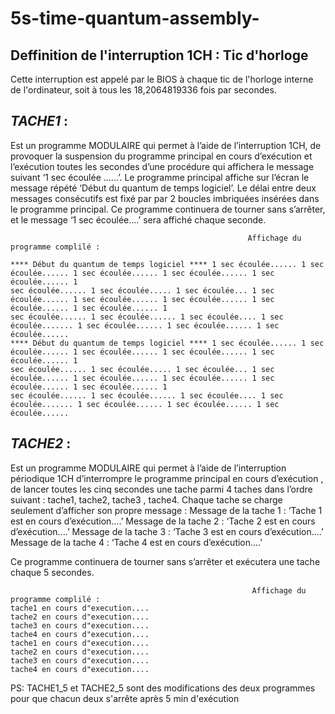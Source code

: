 # 5s-time-quantum-assembly-

## Deffinition de l'interruption  1CH : Tic d'horloge
Cette interruption est appelé par le BIOS à chaque tic de l'horloge interne de l'ordinateur, soit à tous les 18,2064819336 fois par secondes.

## _TACHE1_ : 
Est un programme MODULAIRE qui permet à l’aide de l’interruption 1CH, de provoquer la suspension du programme principal en cours d’exécution et l’exécution
toutes les secondes d’une procédure qui affichera le message suivant ‘1 sec écoulée ......’.
Le programme principal affiche sur l’écran le message répété ‘Début du quantum de temps logiciel’. 
Le délai entre deux messages consécutifs est fixé par par 2 boucles imbriquées insérées dans le programme principal.
Ce programme continuera de tourner sans s’arrêter, et le message ‘1 sec écoulée....’ sera affiché chaque seconde.

                                                         Affichage du programme complilé : 

    **** Début du quantum de temps logiciel **** 1 sec écoulée...... 1 sec écoulée...... 1 sec écoulée...... 1 sec écoulée...... 1 sec écoulée...... 1
    sec écoulée...... 1 sec écoulée..... 1 sec écoulée... 1 sec écoulée...... 1 sec écoulée...... 1 sec écoulée...... 1 sec écoulée...... 1 sec écoulée...... 1
    sec écoulée...... 1 sec écoulée...... 1 sec écoulée.... 1 sec écoulée....... 1 sec écoulée...... 1 sec écoulée...... 1 sec écoulée......
    **** Début du quantum de temps logiciel **** 1 sec écoulée...... 1 sec écoulée...... 1 sec écoulée...... 1 sec écoulée...... 1 sec écoulée...... 1
    sec écoulée...... 1 sec écoulée..... 1 sec écoulée... 1 sec écoulée...... 1 sec écoulée...... 1 sec écoulée...... 1 sec écoulée...... 1 sec écoulée...... 1
    sec écoulée...... 1 sec écoulée...... 1 sec écoulée.... 1 sec écoulée....... 1 sec écoulée...... 1 sec écoulée...... 1 sec écoulée......

## _TACHE2_ : 
Est un programme MODULAIRE qui permet à l’aide de l’interruption périodique 1CH d’interrompre le programme principal en cours d’exécution , de lancer toutes les cinq secondes
une tache parmi 4 taches dans l’ordre suivant : tache1, tache2, tache3 , tache4.
Chaque tache se charge seulement d’afficher son propre message :
Message de la tache 1 : ‘Tache 1 est en cours d’exécution....’
Message de la tache 2 : ‘Tache 2 est en cours d’exécution....’
Message de la tache 3 : ‘Tache 3 est en cours d’exécution....’
Message de la tache 4 : ‘Tache 4 est en cours d’exécution....’

Ce programme continuera de tourner sans s’arrêter et exécutera une tache chaque 5 secondes.

                                                          Affichage du programme complilé : 
    tache1 en cours d"execution....
    tache2 en cours d"execution....
    tache3 en cours d"execution....
    tache4 en cours d"execution....
    tache1 en cours d"execution....
    tache2 en cours d"execution....
    tache3 en cours d"execution....
    tache4 en cours d"execution....

PS: TACHE1_5 et TACHE2_5 sont des modifications des deux programmes pour que chacun deux s'arrête après 5 min d'exécution


